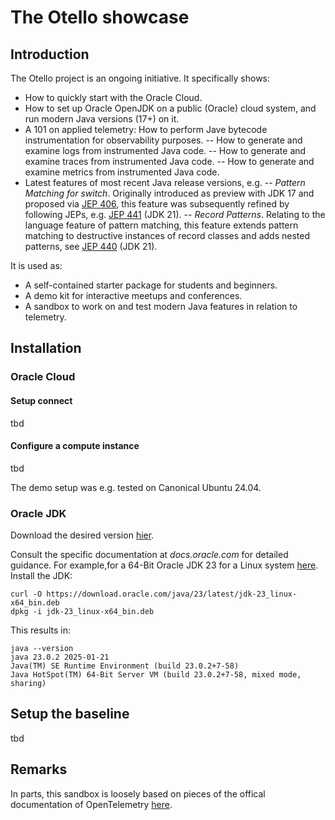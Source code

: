 # The Otello showcase

## Introduction
The Otello project is an ongoing initiative. It specifically shows:

- How to quickly start with the Oracle Cloud.
- How to set up Oracle OpenJDK on a public (Oracle) cloud system, and run modern Java versions (17+) on it.
- A 101 on applied telemetry: How to perform Jave bytecode instrumentation for observability purposes.
-- How to generate and examine logs from instrumented Java code.
-- How to generate and examine traces from instrumented Java code.
-- How to generate and examine metrics from instrumented Java code.
- Latest features of most recent Java release versions, e.g. 
-- *Pattern Matching for switch*. Originally introduced as preview with JDK 17 and proposed via [JEP 406](https://openjdk.org/jeps/406), this feature was subsequently refined by following JEPs, e.g. [JEP 441](https://openjdk.org/jeps/441) (JDK 21). 
-- *Record Patterns*. Relating to the language feature of pattern matching, this feature extends pattern matching to destructive instances of record classes and adds nested patterns, see [JEP 440](https://openjdk.org/jeps/440) (JDK 21). 

It is used as:
- A self-contained starter package for students and beginners.
- A demo kit for interactive meetups and conferences.
- A sandbox to work on and test modern Java features in relation to telemetry.

## Installation

### Oracle Cloud

#### Setup connect

tbd

#### Configure a compute instance

tbd

The demo setup was e.g. tested on Canonical Ubuntu 24.04.

### Oracle JDK

Download the desired version [hier](https://www.oracle.com/java/technologies/downloads/).

Consult the specific documentation at *docs.oracle.com* for detailed guidance. For example,for a 64-Bit Oracle JDK 23 for a Linux system [here](https://docs.oracle.com/en/java/javase/23/install/installation-jdk-linux-platforms.html). Install the JDK:

```
curl -O https://download.oracle.com/java/23/latest/jdk-23_linux-x64_bin.deb
dpkg -i jdk-23_linux-x64_bin.deb
```

This results in:
```
java --version
java 23.0.2 2025-01-21
Java(TM) SE Runtime Environment (build 23.0.2+7-58)
Java HotSpot(TM) 64-Bit Server VM (build 23.0.2+7-58, mixed mode, sharing)
```

## Setup the baseline

tbd


## Remarks

In parts, this sandbox is loosely based on pieces of the offical documentation of OpenTelemetry [here](https://opentelemetry.io/docs/languages/java/getting-started/). 
